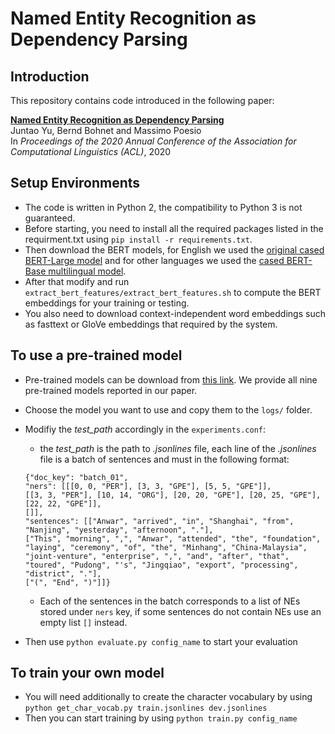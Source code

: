 # Named Entity Recognition as Dependency Parsing

## Introduction
This repository contains code introduced in the following paper:
 
**[Named Entity Recognition as Dependency Parsing](https://arxiv.org/abs/2005.07150)**  
Juntao Yu, Bernd Bohnet and Massimo Poesio  
In *Proceedings of the 2020 Annual Conference of the Association for Computational Linguistics (ACL)*, 2020

## Setup Environments
* The code is written in Python 2, the compatibility to Python 3 is not guaranteed.  
* Before starting, you need to install all the required packages listed in the requirment.txt using `pip install -r requirements.txt`.
* Then download the BERT models, for English we used the [original cased BERT-Large model](https://storage.googleapis.com/bert_models/2018_10_18/cased_L-24_H-1024_A-16.zip) and for other languages we used the [cased BERT-Base multilingual model]( https://storage.googleapis.com/bert_models/2018_11_23/multi_cased_L-12_H-768_A-12.zip).
* After that modify and run `extract_bert_features/extract_bert_features.sh` to compute the BERT embeddings for your training or testing.
* You also need to download context-independent word embeddings such as fasttext or GloVe embeddings that required by the system.

## To use a pre-trained model
* Pre-trained models can be download from [this link](https://www.dropbox.com/s/vx30kijnvio1f4k/acl2020%20best%20models.zip?dl=0). We provide all nine pre-trained models reported in our paper.
* Choose the model you want to use and copy them to the `logs/` folder.
* Modifiy the *test_path* accordingly in the `experiments.conf`:
   * the *test_path* is the path to *.jsonlines* file, each line of the *.jsonlines* file is a batch of sentences and must in the following format:
   
   ```
  {"doc_key": "batch_01", 
  "ners": [[[0, 0, "PER"], [3, 3, "GPE"], [5, 5, "GPE"]], 
  [[3, 3, "PER"], [10, 14, "ORG"], [20, 20, "GPE"], [20, 25, "GPE"], [22, 22, "GPE"]], 
  []], 
  "sentences": [["Anwar", "arrived", "in", "Shanghai", "from", "Nanjing", "yesterday", "afternoon", "."], 
  ["This", "morning", ",", "Anwar", "attended", "the", "foundation", "laying", "ceremony", "of", "the", "Minhang", "China-Malaysia", "joint-venture", "enterprise", ",", "and", "after", "that", "toured", "Pudong", "'s", "Jingqiao", "export", "processing", "district", "."], 
  ["(", "End", ")"]]}
  ```
  
  * Each of the sentences in the batch corresponds to a list of NEs stored under `ners` key, if some sentences do not contain NEs use an empty list `[]` instead.
* Then use `python evaluate.py config_name` to start your evaluation

## To train your own model
* You will need additionally to create the character vocabulary by using `python get_char_vocab.py train.jsonlines dev.jsonlines`
* Then you can start training by using `python train.py config_name`
